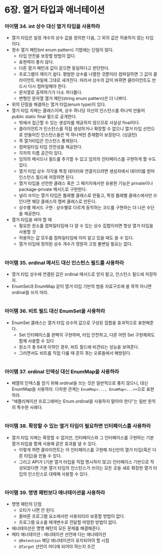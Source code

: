 # 6장. 열거 타입과 애너테이션
### 아이템 34. int 상수 대신 열거 타입을 사용하라
- 열거 타입은 일정 개수의 상수 값을 정의한 다음, 그 외의 값은 허용하지 않는 타입이다.
- 정수 열거 패턴(int enum pattern) 기법에는 단점이 많다.
  - 타입 안전을 보장할 방법이 없다.
  - 표현력이 좋지 않다.
  - 다른 열거 패턴과 값이 같으면 동일하다고 판단한다.
  - 프로그램이 깨지기 쉽다. 평범한 상수를 나열한 것뿐이라 컴파일하면 그 값이 클라이언트 파일에 그대로 새겨진다. 따라서 상수의 값이 바뀌면 클라이언트도 반드시 다시 컴파일해야 한다.
  - 문자열로 출력하기가 다소 까다롭다.
  - 변형인 문자열 열거 패턴(string enum pattern)은 더 나쁘다.
- 위의 단점을 해결하는 열거 타입(enum type)이 있다.
- 열거 타입 자체는 클래스이며, 상수 하나당 자신의 인스턴스를 하나씩 만들어 public static final 필드로 공개한다. 
  - 밖에서 접근할 수 있는 생성자를 제공하지 않으므로 사실상 final이다.
  - 클라이언트가 인스턴스를 직접 생성하거나 확장할 수 없으니 열거 타입 선언으로 만들어진 인스턴스들은 딱 하나씩만 존재함이 보장된다. (싱글턴)
  - 즉 열거타입은 인스턴스 통제된다.
  - 컴파일타임 타입 안전성을 제공한다.
  - 각자의 이름 공간이 있다.
  - 임의의 메서드나 필드를 추가할 수 있고 임의의 인터페이스를 구현하게 할 수도 있다.
  - 열거 타입 상수 각각을 특정 데이터와 연결지으려면 생성자에서 데이터를 받아 인스턴스 필드에 저장하면 된다.
  - 열거 타입을 선언한 클래스 혹은 그 패키지에서만 유용한 기능은 private이나 package-private 메서드로 구현한다.
  - 널리 쓰이는 열거 타입은 톱레벨 클래스로 만들고, 특정 톱레벨 클래스에서만 쓰인다면 해당 클래스의 멤버 클래스로 만든다.
  - 상수별 메서드 구현 : 상수별로 다르게 동작하는 코드를 구현하는 더 나은 수단을 제공한다.
- 열거 타입을 써야 할 때
  - 필요한 원소를 컴파일타임에 다 알 수 있는 상수 집합이라면 항상 열거 타입을 사용할 것
  - 허용하는 값 모두를 컴파일타임에 이미 알고 있을 때도 쓸 수 있다.
  - 열거 타입에 정의된 상수 개수가 영원히 고정 불변일 필요는 없다.

#
### 아이템 35. ordinal 메서드 대신 인스턴스 필드를 사용하라
- 열거 타입 상수에 연결된 값은 ordinal 메서드로 얻지 말고, 인스턴스 필드에 저장하자.
- EnumSet과 EnumMap 같이 열거 타입 기반의 범용 자료구조에 쓸 목적 아니면 ordinal을 쓰지 마라.

#
### 아이템 36. 비트 필드 대신 EnumSet을 사용하라
- EnumSet 클래스는 열거 타입 상수의 값으로 구성된 집합을 효과적으로 표현해준다.
  - Set 인터페이스를 완벽히 구현하며, 타입 안전하고, 다른 어떤 Set 구현체와도 함께 사용할 수 있다
  - 원소가 총 64개 이하인 경우, 비트 필드에 비견되는 성능을 보여준다.
  - 그러면서도 비트를 직접 다룰 때 흔히 겪는 오류들에서 해방된다.

#
### 아이템 37. ordinal 인덱싱 대신 EnumMap을 사용하라
- 배열의 인덱스를 얻기 위해 ordinal을 쓰는 것은 일반적으로 좋지 않으니, 대신 EnumMap을 사용하라. 다차원 관계는 `EnumMap<..., EnumMap<...>>`으로 표현하라.
- "애플리케이션 프로그래머는 Enum.ordinal을 사용하지 말아야 한다"는 일반 원칙의 특수한 사례다.

#
### 아이템 38. 확장할 수 있는 열거 타입이 필요하면 인터페이스를 사용하라
- 열거 타입 자체는 확장할 수 없지만, 인터페이스와 그 인터페이스를 구현하는 기본 열거 타입을 함께 사용해 같은 효과를 낼 수 있다.
  - 이렇게 하면 클라이언트는 이 인터페이스를 구현해 자신만의 열거 타입(혹은 다른 타입)을 만들 수 있다.
  - 그리고 API가 (기본 열거 타입을 직접 명시하지 않고) 인터페이스 기반으로 작성되었다면 기본 열거 타입의 인스턴스가 쓰이는 모든 곳을 새로 확장한 열거 타입의 인스턴스로 대체해 사용할 수 있다.

#
### 아이템 39. 명명 패턴보다 애너테이션을 사용하라
- 명명 패턴의 단점
  - 오타가 나면 안 된다.
  - 올바른 프로그램 요소에서만 사용되리라 보증할 방법이 없다.
  - 프로그램 요소를 매개변수로 전달할 마땅한 방법이 없다.
- 애너테이션은 명명 패턴의 모든 문제를 해결해준다.
- 메타 애너테이션 : 애너테이션 선언에 다는 애너테이션
  - `@Retention` 해당 애너테이션이 유지되어야 할 시점
  - `@Target` 선언이 어디에 되어야 하는지 조건
